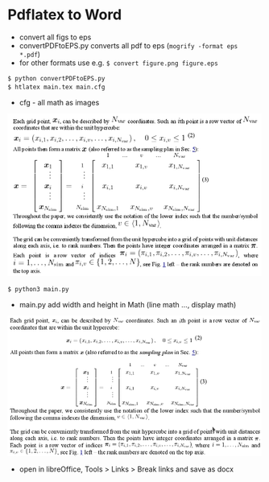 # Pdflatex to Word
- convert all figs to eps
- convertPDFtoEPS.py converts all pdf to eps (`mogrify -format eps *.pdf`)
- for other formats use e.g. `$ convert figure.png figure.eps`

```bash
$ python convertPDFtoEPS.py
$ htlatex main.tex main.cfg
```
- cfg - all math as images

<p align="center">
<img src="before.png" width="700">
</p>

```bash
$ python3 main.py
```
- main.py add width and height in Math (line math $...$, display math)

<p align="center">
<img src="after.png" width="700">
</p>


- open in libreOffice, Tools > Links > Break links   and save as docx
